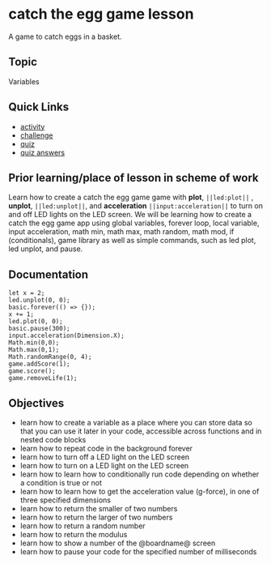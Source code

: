 # catch the egg game lesson

A game to catch eggs in a basket.

## Topic

Variables

## Quick Links

* [activity](/lessons/catch-the-egg-game/activity)
* [challenge](/lessons/catch-the-egg-game/challenge)
* [quiz](/lessons/catch-the-egg-game/quiz)
* [quiz answers](/lessons/catch-the-egg-game/quiz-answers)

## Prior learning/place of lesson in scheme of work

Learn how to create a catch the egg game game with **plot**, ``||led:plot||`` , **unplot**, ``||led:unplot||``, and **acceleration**  ``||input:acceleration||`` to turn on and off LED lights on the LED screen. We will be learning how to create a catch the egg game app using global variables, forever loop, local variable, input acceleration, math min, math max, math random, math mod, if (conditionals), game library as well as simple commands, such as led plot, led unplot, and pause.

## Documentation

```cards
let x = 2;
led.unplot(0, 0);
basic.forever(() => {});
x += 1;
led.plot(0, 0);
basic.pause(300);
input.acceleration(Dimension.X);
Math.min(0,0);
Math.max(0,1);
Math.randomRange(0, 4);
game.addScore(1);
game.score();
game.removeLife(1);
```

## Objectives

* learn how to create a variable as a place where you can store data so that you can use it later in your code, accessible across functions and in nested code blocks
* learn how to repeat code in the background forever
* learn how to turn off a LED light on the LED screen
* learn how to turn on a LED light on the LED screen
* learn how to learn how to conditionally run code depending on whether a condition is true or not
* learn how to learn how to get the acceleration value (g-force), in one of three specified dimensions
* learn how to return the smaller of two numbers
* learn how to return the larger of two numbers
* learn how to return a random number
* learn how to return the modulus
* learn how to show a number of the @boardname@ screen
* learn how to pause your code for the specified number of milliseconds

